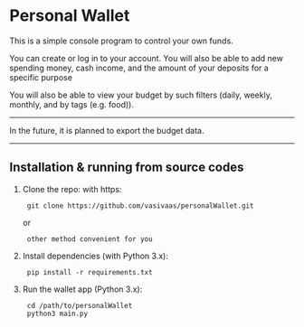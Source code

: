 # **Personal Wallet**
This is a simple console program to control your own funds.

You can create or log in to your account. You will also be able to add new spending money, cash income, and the 
amount of your deposits for a specific purpose

You will also be able to view your budget by such filters (daily, weekly, monthly, and by tags (e.g. food)).

***
In the future, it is planned to export the budget data.
***
## Installation & running from source codes
1. Clone the repo: with https:

        git clone https://github.com/vasivaas/personalWallet.git

    or
   
        other method convenient for you

2. Install dependencies (with Python 3.x):
    
        pip install -r requirements.txt 

3. Run the wallet app (Python 3.x):

        cd /path/to/personalWallet
        python3 main.py
